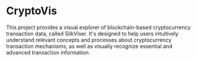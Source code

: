 # CryptoVis
This project provides a visual explorer of blockchain-based cryptocurrency transaction data, called SilkViser. It's designed to help users intuitively understand relevant concepts and processes about cryptocurrency transaction mechanisms, as well as visually recognize essential and advanced transaction information.
